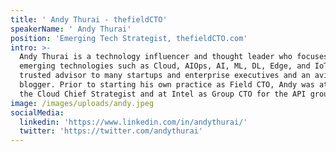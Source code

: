 ```yaml
---
title: ' Andy Thurai - thefieldCTO'
speakerName: ' Andy Thurai'
position: 'Emerging Tech Strategist, thefieldCTO.com'
intro: >-
  Andy Thurai is a technology influencer and thought leader who focuses on
  emerging technologies such as Cloud, AIOps, AI, ML, DL, Edge, and IoT. He is a
  trusted advisor to many startups and enterprise executives and an avid
  blogger. Prior to starting his own practice as Field CTO, Andy was at IBM as
  the Cloud Chief Strategist and at Intel as Group CTO for the API group.
image: /images/uploads/andy.jpeg
socialMedia:
  linkedin: 'https://www.linkedin.com/in/andythurai/'
  twitter: 'https://twitter.com/andythurai'
---
```


